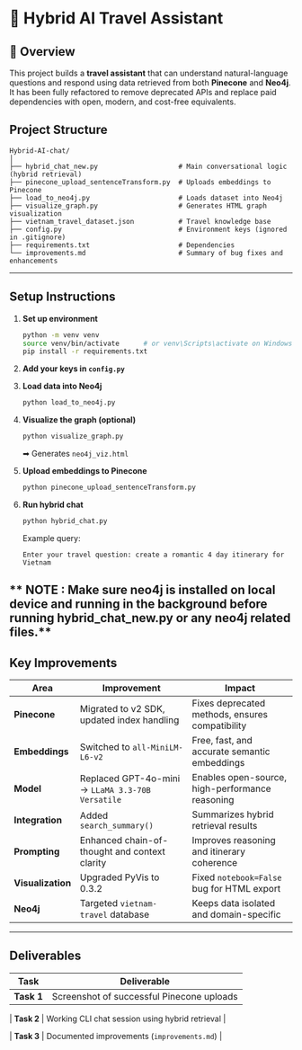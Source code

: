 # 🧠 Hybrid AI Travel Assistant
## 🚀 Overview

This project builds a **travel assistant** that can understand natural-language questions and respond using data retrieved from both **Pinecone**  and **Neo4j**.
It has been fully refactored to remove deprecated APIs and replace paid dependencies with open, modern, and cost-free equivalents.

##  Project Structure

```
Hybrid-AI-chat/
│
├── hybrid_chat_new.py                    # Main conversational logic (hybrid retrieval)
├── pinecone_upload_sentenceTransform.py  # Uploads embeddings to Pinecone
├── load_to_neo4j.py                      # Loads dataset into Neo4j
├── visualize_graph.py                    # Generates HTML graph visualization
├── vietnam_travel_dataset.json           # Travel knowledge base
├── config.py                             # Environment keys (ignored in .gitignore)
├── requirements.txt                      # Dependencies
└── improvements.md                       # Summary of bug fixes and enhancements
```

---

##  Setup Instructions

1. **Set up environment**

   ```bash
   python -m venv venv
   source venv/bin/activate      # or venv\Scripts\activate on Windows
   pip install -r requirements.txt
   ```

2. **Add your keys in `config.py`**

3. **Load data into Neo4j**

   ```bash
   python load_to_neo4j.py
   ```

4. **Visualize the graph (optional)**

   ```bash
   python visualize_graph.py
   ```

   ➡ Generates `neo4j_viz.html`

5. **Upload embeddings to Pinecone**

   ```bash
   python pinecone_upload_sentenceTransform.py
   ```

6. **Run hybrid chat**

   ```bash
   python hybrid_chat.py
   ```

   Example query:

   ```
   Enter your travel question: create a romantic 4 day itinerary for Vietnam
   ```
** NOTE : Make sure neo4j is installed on local device and running in the background before running hybrid_chat_new.py or any neo4j related files.**
---

##  Key Improvements

| Area              | Improvement                                      | Impact                                          |
| ----------------- | ------------------------------------------------ | ----------------------------------------------- |
| **Pinecone**      | Migrated to v2 SDK, updated index handling       | Fixes deprecated methods, ensures compatibility |
| **Embeddings**    | Switched to `all-MiniLM-L6-v2`                   | Free, fast, and accurate semantic embeddings    |
| **Model**         | Replaced GPT-4o-mini → `LLaMA 3.3-70B Versatile` | Enables open-source, high-performance reasoning |
| **Integration**   | Added `search_summary()`                         | Summarizes hybrid retrieval results             |
| **Prompting**     | Enhanced chain-of-thought and context clarity    | Improves reasoning and itinerary coherence      |
| **Visualization** | Upgraded PyVis to 0.3.2                          | Fixed `notebook=False` bug for HTML export      |
| **Neo4j**         | Targeted `vietnam-travel` database               | Keeps data isolated and domain-specific         |

---

##  Deliverables

| Task       | Deliverable                                     |
| ---------- | ----------------------------------------------- |
| **Task 1** | Screenshot of successful Pinecone uploads       |

| **Task 2** | Working CLI chat session using hybrid retrieval |

| **Task 3** | Documented improvements (`improvements.md`)     |



